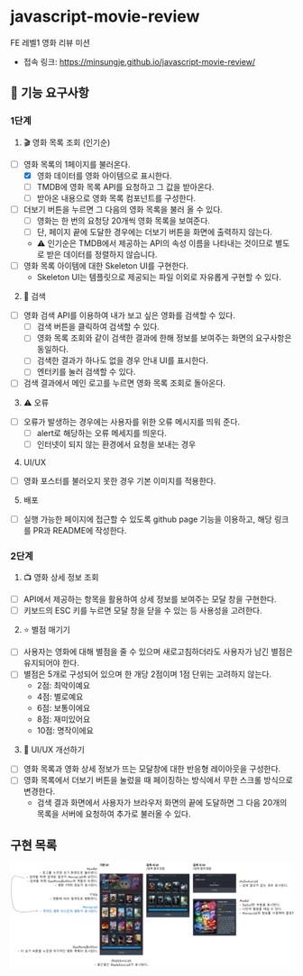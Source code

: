 # javascript-movie-review

FE 레벨1 영화 리뷰 미션

- 접속 링크: https://minsungje.github.io/javascript-movie-review/

## 🎯 기능 요구사항

### 1단계

1. 🎬 영화 목록 조회 (인기순)

- [ ] 영화 목록의 1페이지를 불러온다.
  - [x] 영화 데이터를 영화 아이템으로 표시한다.
  - [ ] TMDB에 영화 목록 API를 요청하고 그 값을 받아온다.
  - [ ] 받아온 내용으로 영화 목록 컴포넌트를 구성한다.
- [ ] 더보기 버튼을 누르면 그 다음의 영화 목록을 불러 올 수 있다.
  - [ ] 영화는 한 번의 요청당 20개씩 영화 목록을 보여준다.
  - [ ] 단, 페이지 끝에 도달한 경우에는 더보기 버튼을 화면에 출력하지 않는다.
  - ⚠️ 인기순은 TMDB에서 제공하는 API의 속성 이름을 나타내는 것이므로 별도로 받은 데이터를 정렬하지 않습니다.
- [ ] 영화 목록 아이템에 대한 Skeleton UI를 구현한다.
  - Skeleton UI는 템플릿으로 제공되는 파일 이외로 자유롭게 구현할 수 있다.

2. 🔎 검색

- [ ] 영화 검색 API를 이용하여 내가 보고 싶은 영화를 검색할 수 있다.
  - [ ] 검색 버튼을 클릭하여 검색할 수 있다.
  - [ ] 영화 목록 조회와 같이 검색한 결과에 한해 정보를 보여주는 화면의 요구사항은 동일하다.
  - [ ] 검색한 결과가 하나도 없을 경우 안내 UI를 표시한다.
  - [ ] 엔터키를 눌러 검색할 수 있다.
- [ ] 검색 결과에서 메인 로고를 누르면 영화 목록 조회로 돌아온다.

3. ⚠️ 오류

- [ ] 오류가 발생하는 경우에는 사용자를 위한 오류 메시지를 띄워 준다.
  - [ ] alert로 해당하는 오류 메세지를 띄운다.
  - [ ] 인터넷이 되지 않는 환경에서 요청을 보내는 경우

4. UI/UX

- [ ] 영화 포스터를 불러오지 못한 경우 기본 이미지를 적용한다.

5. 배포

- [ ] 실행 가능한 페이지에 접근할 수 있도록 github page 기능을 이용하고, 해당 링크를 PR과 README에 작성한다.

### 2단계

1. 📺 영화 상세 정보 조회

- [ ] API에서 제공하는 항목을 활용하여 상세 정보를 보여주는 모달 창을 구현한다.
- [ ] 키보드의 ESC 키를 누르면 모달 창을 닫을 수 있는 등 사용성을 고려한다.

2. ⭐️ 별점 매기기

- [ ] 사용자는 영화에 대해 별점을 줄 수 있으며 새로고침하더라도 사용자가 남긴 별점은 유지되어야 한다.
- [ ] 별점은 5개로 구성되어 있으며 한 개당 2점이며 1점 단위는 고려하지 않는다.
  - 2점: 최악이예요
  - 4점: 별로예요
  - 6점: 보통이에요
  - 8점: 재미있어요
  - 10점: 명작이에요

3. 📐 UI/UX 개선하기

- [ ] 영화 목록과 영화 상세 정보가 뜨는 모달창에 대한 반응형 레이아웃을 구성한다.
- [ ] 영화 목록에서 더보기 버튼을 눌렀을 때 페이징하는 방식에서 무한 스크롤 방식으로 변경한다.
  - 검색 결과 화면에서 사용자가 브라우저 화면의 끝에 도달하면 그 다음 20개의 목록을 서버에 요청하여 추가로 불러올 수 있다.

## 구현 목록

![UI별기능](./docs/UI.png)
